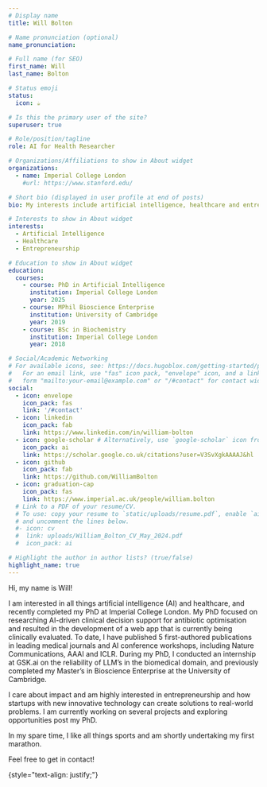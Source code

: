 ```yaml
---
# Display name
title: Will Bolton

# Name pronunciation (optional)
name_pronunciation:

# Full name (for SEO)
first_name: Will
last_name: Bolton

# Status emoji
status:
  icon: ☕️

# Is this the primary user of the site?
superuser: true

# Role/position/tagline
role: AI for Health Researcher

# Organizations/Affiliations to show in About widget
organizations:
  - name: Imperial College London
    #url: https://www.stanford.edu/

# Short bio (displayed in user profile at end of posts)
bio: My interests include artificial intelligence, healthcare and entrepreneurship.

# Interests to show in About widget
interests:
  - Artificial Intelligence
  - Healthcare
  - Entrepreneurship

# Education to show in About widget
education:
  courses:
    - course: PhD in Artificial Intelligence
      institution: Imperial College London
      year: 2025
    - course: MPhil Bioscience Enterprise
      institution: University of Cambridge
      year: 2019
    - course: BSc in Biochemistry
      institution: Imperial College London
      year: 2018

# Social/Academic Networking
# For available icons, see: https://docs.hugoblox.com/getting-started/page-builder/#icons
#   For an email link, use "fas" icon pack, "envelope" icon, and a link in the
#   form "mailto:your-email@example.com" or "/#contact" for contact widget.
social:
  - icon: envelope
    icon_pack: fas
    link: '/#contact'
  - icon: linkedin
    icon_pack: fab
    link: https://www.linkedin.com/in/william-bolton
  - icon: google-scholar # Alternatively, use `google-scholar` icon from `ai` icon pack
    icon_pack: ai
    link: https://scholar.google.co.uk/citations?user=V3SvXgkAAAAJ&hl
  - icon: github
    icon_pack: fab
    link: https://github.com/WilliamBolton
  - icon: graduation-cap
    icon_pack: fas
    link: https://www.imperial.ac.uk/people/william.bolton
  # Link to a PDF of your resume/CV.
  # To use: copy your resume to `static/uploads/resume.pdf`, enable `ai` icons in `params.yaml`,
  # and uncomment the lines below.
  #- icon: cv
  #  link: uploads/William_Bolton_CV_May_2024.pdf
  #  icon_pack: ai

# Highlight the author in author lists? (true/false)
highlight_name: true
---
```


Hi, my name is Will! 

I am interested in all things artificial intelligence (AI) and healthcare, and recently completed my PhD at Imperial College London. My PhD focused on researching AI-driven clinical decision support for antibiotic optimisation and resulted in the development of a web app that is currently being clinically evaluated. To date, I have published 5 first-authored publications in leading medical journals and AI conference workshops, including Nature Communications, AAAI and ICLR. During my PhD, I conducted an internship at GSK.ai on the reliability of LLM’s in the biomedical domain, and previously completed my Master’s in Bioscience Enterprise at the University of Cambridge. 

I care about impact and am highly interested in entrepreneurship and how startups with new innovative technology can create solutions to real-world problems. I am currently working on several projects and exploring opportunities post my PhD.

In my spare time, I like all things sports and am shortly undertaking my first marathon. 

Feel free to get in contact!

{style="text-align: justify;"}
